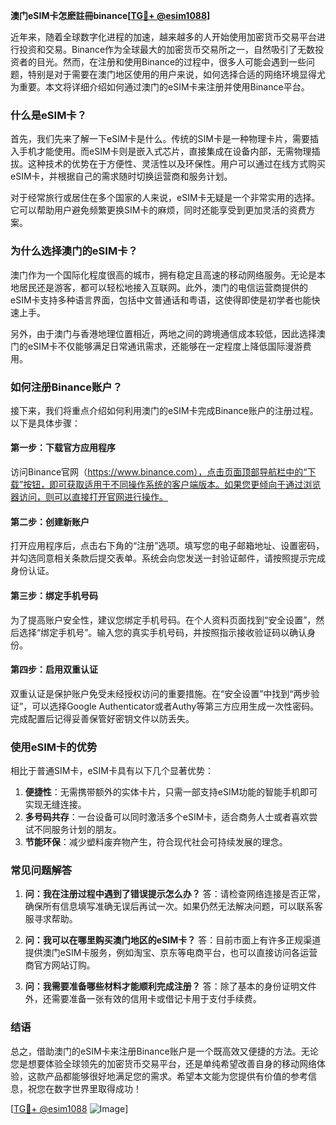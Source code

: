 **澳门eSIM卡怎麽註冊binance[[TG💪+ @esim1088](https://t.me/s/esim1088)]**

近年来，随着全球数字化进程的加速，越来越多的人开始使用加密货币交易平台进行投资和交易。Binance作为全球最大的加密货币交易所之一，自然吸引了无数投资者的目光。然而，在注册和使用Binance的过程中，很多人可能会遇到一些问题，特别是对于需要在澳门地区使用的用户来说，如何选择合适的网络环境显得尤为重要。本文将详细介绍如何通过澳门的eSIM卡来注册并使用Binance平台。

### 什么是eSIM卡？

首先，我们先来了解一下eSIM卡是什么。传统的SIM卡是一种物理卡片，需要插入手机才能使用。而eSIM卡则是嵌入式芯片，直接集成在设备内部，无需物理插拔。这种技术的优势在于方便性、灵活性以及环保性。用户可以通过在线方式购买eSIM卡，并根据自己的需求随时切换运营商和服务计划。

对于经常旅行或居住在多个国家的人来说，eSIM卡无疑是一个非常实用的选择。它可以帮助用户避免频繁更换SIM卡的麻烦，同时还能享受到更加灵活的资费方案。

### 为什么选择澳门的eSIM卡？

澳门作为一个国际化程度很高的城市，拥有稳定且高速的移动网络服务。无论是本地居民还是游客，都可以轻松地接入互联网。此外，澳门的电信运营商提供的eSIM卡支持多种语言界面，包括中文普通话和粤语，这使得即使是初学者也能快速上手。

另外，由于澳门与香港地理位置相近，两地之间的跨境通信成本较低，因此选择澳门的eSIM卡不仅能够满足日常通讯需求，还能够在一定程度上降低国际漫游费用。

### 如何注册Binance账户？

接下来，我们将重点介绍如何利用澳门的eSIM卡完成Binance账户的注册过程。以下是具体步骤：

#### 第一步：下载官方应用程序

访问Binance官网（https://www.binance.com），点击页面顶部导航栏中的“下载”按钮，即可获取适用于不同操作系统的客户端版本。如果您更倾向于通过浏览器访问，则可以直接打开官网进行操作。

#### 第二步：创建新账户

打开应用程序后，点击右下角的“注册”选项。填写您的电子邮箱地址、设置密码，并勾选同意相关条款后提交表单。系统会向您发送一封验证邮件，请按照提示完成身份认证。

#### 第三步：绑定手机号码

为了提高账户安全性，建议您绑定手机号码。在个人资料页面找到“安全设置”，然后选择“绑定手机号”。输入您的真实手机号码，并按照指示接收验证码以确认身份。

#### 第四步：启用双重认证

双重认证是保护账户免受未经授权访问的重要措施。在“安全设置”中找到“两步验证”，可以选择Google Authenticator或者Authy等第三方应用生成一次性密码。完成配置后记得妥善保管好密钥文件以防丢失。

### 使用eSIM卡的优势

相比于普通SIM卡，eSIM卡具有以下几个显著优势：

1. **便捷性**：无需携带额外的实体卡片，只需一部支持eSIM功能的智能手机即可实现无缝连接。
2. **多号码共存**：一台设备可以同时激活多个eSIM卡，适合商务人士或者喜欢尝试不同服务计划的朋友。
3. **节能环保**：减少塑料废弃物产生，符合现代社会可持续发展的理念。

### 常见问题解答

1. **问：我在注册过程中遇到了错误提示怎么办？**
   答：请检查网络连接是否正常，确保所有信息填写准确无误后再试一次。如果仍然无法解决问题，可以联系客服寻求帮助。

2. **问：我可以在哪里购买澳门地区的eSIM卡？**
   答：目前市面上有许多正规渠道提供澳门eSIM卡服务，例如淘宝、京东等电商平台，也可以直接访问各运营商官方网站订购。

3. **问：我需要准备哪些材料才能顺利完成注册？**
   答：除了基本的身份证明文件外，还需要准备一张有效的信用卡或借记卡用于支付手续费。

### 结语

总之，借助澳门的eSIM卡来注册Binance账户是一个既高效又便捷的方法。无论您是想要体验全球领先的加密货币交易平台，还是单纯希望改善自身的移动网络体验，这款产品都能够很好地满足您的需求。希望本文能为您提供有价值的参考信息，祝您在数字世界里取得成功！

[[TG💪+ @esim1088](https://t.me/s/esim1088) ![Image](https://i.postimg.cc/4NQfJmqS/Snipaste-2025-05-13-00-14-12.png)]